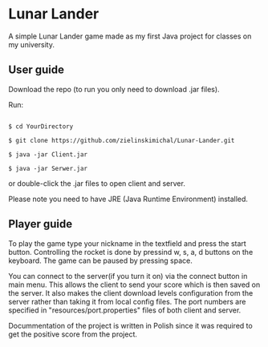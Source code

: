 # Lunar Lander

A simple Lunar Lander game made as my first Java project for classes on my university. 

## User guide

Download the repo (to run you only need to download .jar files).

Run:
```

$ cd YourDirectory

$ git clone https://github.com/zielinskimichal/Lunar-Lander.git

$ java -jar Client.jar

$ java -jar Serwer.jar

```

or double-click the .jar files to open client and server.

Please note you need to have JRE (Java Runtime Environment) installed.

## Player guide

To play the game type your nickname in the textfield and press the start button. Controlling the rocket is done by pressind w, s, a, d buttons on the keyboard. The game can be paused by pressing space.

You can connect to the server(if you turn it on) via the connect button in main menu. This allows the client to send your score which is then saved on the server. It also makes the client download levels configuration from the server rather than taking it from local config files. The port numbers are specified in "resources/port.properties" files of both client and server.  

Docummentation of the project is written in Polish since it was required to get the positive score from the project.
